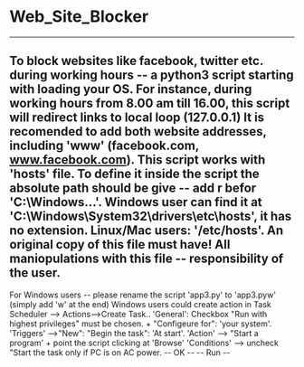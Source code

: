 # Web_Site_Blocker
------------------
To block websites like facebook, twitter etc. during working hours -- a python3 script starting with loading your OS.
For instance, during working hours from 8.00 am till 16.00, this script will redirect links to local loop (127.0.0.1)
It is recomended to add both website addresses, including 'www' (facebook.com, www.facebook.com).
This script works with 'hosts' file. To define it inside the script the absolute path should be give -- add r befor 'C:\Windows...'.
Windows user can find it at 'C:\Windows\System32\drivers\etc\hosts', it has no extension.
Linux/Mac users: '/etc/hosts'. An original copy of this file must have!
All maniopulations with this file -- responsibility of the user.
------------------
For Windows users -- please rename the script 'app3.py' to 'app3.pyw' (simply add 'w' at the end)
Windows users could create action in Task Scheduler --> Actions-->Create Task.. 'General': Checkbox "Run with highest privileges" must be chosen. + "Configeure for": 'your system'.
'Triggers' -->"New": "Begin the task": 'At start'.
'Action' --> "Start a program' + point the script clicking at 'Browse'
'Conditions' --> uncheck "Start the task only if PC is on AC power.
-- OK --
-- Run --
